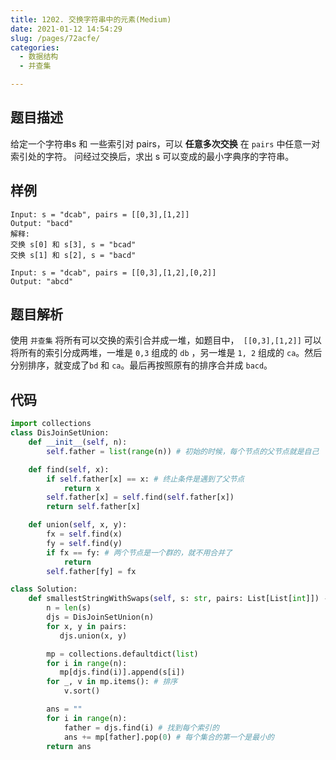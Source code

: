 ```yaml
---
title: 1202. 交换字符串中的元素(Medium)
date: 2021-01-12 14:54:29
slug: /pages/72acfe/
categories: 
  - 数据结构
  - 并查集

---
```


## 题目描述

给定一个字符串s 和 一些索引对 pairs，可以 **任意多次交换** 在 `pairs` 中任意一对索引处的字符。
问经过交换后，求出 s 可以变成的最小字典序的字符串。

## 样例

```
Input: s = "dcab", pairs = [[0,3],[1,2]]
Output: "bacd"
解释: 
交换 s[0] 和 s[3], s = "bcad"
交换 s[1] 和 s[2], s = "bacd"

Input: s = "dcab", pairs = [[0,3],[1,2],[0,2]]
Output: "abcd"
```

## 题目解析

使用 `并查集` 将所有可以交换的索引合并成一堆，如题目中，` [[0,3],[1,2]]` 可以将所有的索引分成两堆，一堆是 `0,3` 组成的 `db` ，另一堆是 `1, 2` 组成的 `ca`。然后分别排序，就变成了`bd` 和 `ca`。最后再按照原有的排序合并成 `bacd`。

## 代码

```python
import collections
class DisJoinSetUnion:
    def __init__(self, n):
        self.father = list(range(n)) # 初始的时候，每个节点的父节点就是自己

    def find(self, x):
        if self.father[x] == x: # 终止条件是遇到了父节点
            return x
        self.father[x] = self.find(self.father[x])
        return self.father[x]

    def union(self, x, y):
        fx = self.find(x)
        fy = self.find(y)
        if fx == fy: # 两个节点是一个群的，就不用合并了
            return
        self.father[fy] = fx

class Solution:
    def smallestStringWithSwaps(self, s: str, pairs: List[List[int]]) -> str:
        n = len(s)
        djs = DisJoinSetUnion(n)
        for x, y in pairs:
           djs.union(x, y)

        mp = collections.defaultdict(list)
        for i in range(n):
           mp[djs.find(i)].append(s[i])
        for _, v in mp.items(): # 排序
            v.sort()

        ans = ""
        for i in range(n):
            father = djs.find(i) # 找到每个索引的
            ans += mp[father].pop(0) # 每个集合的第一个是最小的
        return ans
```




